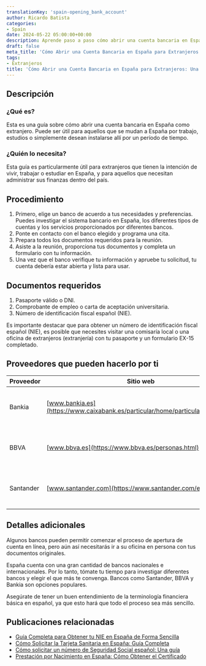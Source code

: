 ```yaml
---
translationKey: 'spain-opening_bank_account'
author: Ricardo Batista
categories:
- Spain
date: 2024-05-22 05:00:00+00:00
description: Aprende paso a paso cómo abrir una cuenta bancaria en España siendo extranjero, incluyendo los documentos requeridos y consejos para seleccionar el mejor banco.
draft: false
meta_title: 'Cómo Abrir una Cuenta Bancaria en España para Extranjeros: Una Guía'
tags:
- Extranjeros
title: 'Cómo Abrir una Cuenta Bancaria en España para Extranjeros: Una Guía'
---
```


## Descripción

### ¿Qué es?

Esta es una guía sobre cómo abrir una cuenta bancaria en España como extranjero. Puede ser útil para aquellos que se mudan a España por trabajo, estudios o simplemente desean instalarse allí por un período de tiempo.

### ¿Quién lo necesita?

Esta guía es particularmente útil para extranjeros que tienen la intención de vivir, trabajar o estudiar en España, y para aquellos que necesitan administrar sus finanzas dentro del país.

## Procedimiento

1. Primero, elige un banco de acuerdo a tus necesidades y preferencias. Puedes investigar el sistema bancario en España, los diferentes tipos de cuentas y los servicios proporcionados por diferentes bancos.
2. Ponte en contacto con el banco elegido y programa una cita.
3. Prepara todos los documentos requeridos para la reunión.
4. Asiste a la reunión, proporciona tus documentos y completa un formulario con tu información.
5. Una vez que el banco verifique tu información y apruebe tu solicitud, tu cuenta debería estar abierta y lista para usar.

## Documentos requeridos

1. Pasaporte válido o DNI.
2. Comprobante de empleo o carta de aceptación universitaria.
3. Número de identificación fiscal español (NIE).

Es importante destacar que para obtener un número de identificación fiscal español (NIE), es posible que necesites visitar una comisaría local o una oficina de extranjeros (extranjería) con tu pasaporte y un formulario EX-15 completado.

## Proveedores que pueden hacerlo por ti

| Proveedor  | Sitio web  | Plazos | Costo |
| --------- | --------------------------------------------- | :-------: | :-------------------------------------: |
| Bankia    | [www.bankia.es](https://www.caixabank.es/particular/home/particulares_es.html)         |    N/A    | Varía según el tipo de cuenta |
| BBVA      | [www.bbva.es](https://www.bbva.es/personas.html)             |    N/A    | Varía según el tipo de cuenta |
| Santander | [www.santander.com](https://www.santander.com/en/home) |    N/A    | Varía según el tipo de cuenta |

## Detalles adicionales

Algunos bancos pueden permitir comenzar el proceso de apertura de cuenta en línea, pero aún así necesitarás ir a su oficina en persona con tus documentos originales.

España cuenta con una gran cantidad de bancos nacionales e internacionales. Por lo tanto, tómate tu tiempo para investigar diferentes bancos y elegir el que más te convenga. Bancos como Santander, BBVA y Bankia son opciones populares.

Asegúrate de tener un buen entendimiento de la terminología financiera básica en español, ya que esto hará que todo el proceso sea más sencillo.

## Publicaciones relacionadas
- [Guía Completa para Obtener tu NIE en España de Forma Sencilla](https://tramitit.com/es/guides/spain/solicitud_de_nie/)
- [Cómo Solicitar la Tarjeta Sanitaria en España: Guía Completa](https://tramitit.com/es/guides/spain/solicitud_de_la_tarjeta_sanitaria/)
- [Cómo solicitar un número de Seguridad Social español: Una guía](https://tramitit.com/es/guides/spain/numero_seguridad_social/)
- [Prestación por Nacimiento en España: Cómo Obtener el Certificado](https://tramitit.com/es/guides/spain/prestacion_por_nacimiento/)